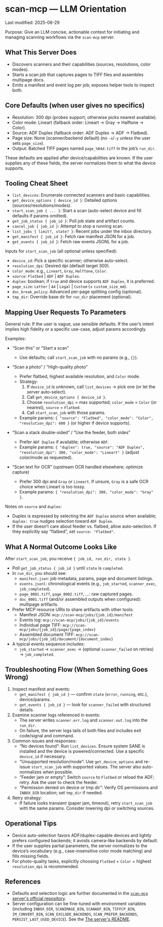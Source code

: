 # scan-mcp — LLM Orientation

Last modified: 2025-08-29

Purpose: Give an LLM concise, actionable context for initiating and managing scanning workflows via the `scan-mcp` server.

## What This Server Does
- Discovers scanners and their capabilities (sources, resolutions, color modes).
- Starts a scan job that captures pages to TIFF files and assembles multipage docs.
- Emits a manifest and event log per job; exposes helper tools to inspect both.

## Core Defaults (when user gives no specifics)
- Resolution: 300 dpi (probes support; otherwise picks nearest available).
- Color mode: Lineart (fallback order: Lineart → Gray → Halftone → Color).
- Source: ADF Duplex (fallback order: ADF Duplex → ADF → Flatbed).
- Page size: None (scanner/backend default) (no `-x`/`-y` unless the user sets `page_size`).
- Output: Batched TIFF pages named `page_%04d.tiff` in the job’s `run_dir`.

These defaults are applied after device/capabilities are known. If the user supplies any of these fields, the server normalizes them to what the device supports.

## Tooling Cheat Sheet
- `list_devices`: Enumerate connected scanners and basic capabilities.
- `get_device_options { device_id }`: Detailed options (sources/resolutions/modes).
- `start_scan_job { ... }`: Start a scan (auto-select device and fill defaults if params omitted).
- `get_job_status { job_id }`: Poll job state and artifact counts.
- `cancel_job { job_id }`: Attempt to stop a running scan.
- `list_jobs { limit?, state? }`: Recent jobs under the inbox directory.
- `get_manifest { job_id }`: Fetch raw manifest JSON for a job.
- `get_events { job_id }`: Fetch raw events JSONL for a job.

Inputs for `start_scan_job` (all optional unless specified):
- `device_id`: Pick a specific scanner; otherwise auto-select.
- `resolution_dpi`: Desired dpi (default target 300).
- `color_mode`: e.g., `Lineart`, `Gray`, `Halftone`, `Color`.
- `source`: `Flatbed` | `ADF` | `ADF Duplex`.
- `duplex`: boolean; if `true` and device supports `ADF Duplex`, it is preferred.
- `page_size`: `Letter` | `A4` | `Legal` | `Custom` (+ `custom_size_mm`).
- `doc_break_policy`: Advanced per-page splitting config (optional).
- `tmp_dir`: Override base dir for `run_dir` placement (optional).

## Mapping User Requests To Parameters

General rule: If the user is vague, use sensible defaults. If the user’s intent implies high fidelity or a specific use-case, adjust params accordingly.

Examples:
- “Scan this” or “Start a scan”
  - Use defaults; call `start_scan_job` with no params (e.g., `{}`).

- “Scan a photo” / “High-quality photo”
  - Prefer flatbed, highest available resolution, and `Color` mode.
  - Strategy:
    1) If `device_id` is unknown, call `list_devices` → pick one (or let the server auto-select).
    2) Call `get_device_options { device_id }`.
    3) Choose `resolution_dpi` = max supported; `color_mode` = `Color` (or nearest), `source` = `Flatbed`.
    4) Call `start_scan_job` with those params.
  - Example params: `{ "source": "Flatbed", "color_mode": "Color", "resolution_dpi": 600 }` (or higher if device supports).

- “Scan a stack double-sided” / “Use the feeder, both sides”
  - Prefer `ADF Duplex` if available; otherwise `ADF`.
  - Example params: `{ "duplex": true, "source": "ADF Duplex", "resolution_dpi": 300, "color_mode": "Lineart" }` (adjust color/mode as requested).

- “Scan text for OCR” (upstream OCR handled elsewhere; optimize capture)
  - Prefer 300 dpi and `Gray` or `Lineart`. If unsure, `Gray` is a safe OCR choice when Lineart is too lossy.
  - Example params: `{ "resolution_dpi": 300, "color_mode": "Gray" }`.

Notes on `source` and `duplex`:
- Duplex is expressed by selecting the `ADF Duplex` source when available; `duplex: true` nudges selection toward `ADF Duplex`.
- If the user doesn’t care about feeder vs. flatbed, allow auto-selection. If they explicitly say “flatbed”, set `source: "Flatbed"`.

## What A Normal Outcome Looks Like
After `start_scan_job`, you receive `{ job_id, run_dir, state }`.
- Poll `get_job_status { job_id }` until `state` is `completed`.
- In `run_dir`, you should see:
  - `manifest.json`: job metadata, params, page and document listings.
  - `events.jsonl`: chronological events (e.g., `job_started`, `scanner_exec`, `job_completed`).
  - `page_0001.tiff`, `page_0002.tiff`, …: raw captured pages.
  - `doc_0001.tiff` (and/or assembled outputs when configured): multipage artifacts.
- Prefer MCP resource URIs to share artifacts with other tools:
  - Manifest JSON: `mcp://scan-mcp/jobs/{job_id}/manifest`
  - Events log: `mcp://scan-mcp/jobs/{job_id}/events`
  - Individual page TIFF: `mcp://scan-mcp/jobs/{job_id}/page/{page_index}`
  - Assembled document TIFF: `mcp://scan-mcp/jobs/{job_id}/document/{document_index}`
- A typical events sequence includes:
  - `job_started` → `scanner_exec` → (optional `scanner_failed` on retries) → `job_completed`.

## Troubleshooting Flow (When Something Goes Wrong)
1) Inspect manifest and events:
   - `get_manifest { job_id }` — confirm `state` (`error`, `running`, etc.), device/params.
   - `get_events { job_id }` — look for `scanner_failed` with structured details.
2) Examine scanner logs referenced in events:
   - The server writes `scanner.err.log` and `scanner.out.log` into the `run_dir`.
   - On failure, the server logs tails of both files and includes exit code/signal and command.
3) Common issues and responses:
   - “No devices found”: Run `list_devices`. Ensure system SANE is installed and the device is powered/connected. Use a specific `device_id` if necessary.
   - “Unsupported resolution/mode”: Use `get_device_options` and re-issue `start_scan_job` with supported values. The server also auto-normalizes when possible.
   - “Feeder jam or empty”: Switch `source` to `Flatbed` or reload the ADF; retry. Ask the user to check the feeder.
   - “Permission denied on device or tmp dir”: Verify OS permissions and `INBOX_DIR` location; set `tmp_dir` if needed.
4) Retry strategy:
   - If failure looks transient (paper jam, timeout), retry `start_scan_job` with the same params. Consider lowering dpi or switching sources.

## Operational Tips
- Device auto-selection favors ADF/duplex-capable devices and lightly prefers configured backends; it avoids camera-like backends by default.
- If the user supplies partial parameters, the server normalizes to the device’s vocabulary (e.g., case-insensitive color mode matching) and fills missing fields.
- For photo-quality tasks, explicitly choosing `Flatbed` + `Color` + highest `resolution_dpi` is recommended.


## References
- Defaults and selection logic are further documented in the [`scan-mcp` server's official repository](https://github.com/jacksenechal/scan-mcp/blob/main/docs/SELECTION.md).
- Server configuration can be fine-tuned with environment variables (including `INBOX_DIR`, `SCANIMAGE_BIN`, `SCANADF_BIN`, `TIFFCP_BIN`, `IM_CONVERT_BIN`, `SCAN_EXCLUDE_BACKENDS`, `SCAN_PREFER_BACKENDS`, `PERSIST_LAST_USED_DEVICE`). See the [The server's README](https://github.com/jacksenechal/scan-mcp/blob/main/README.md).

